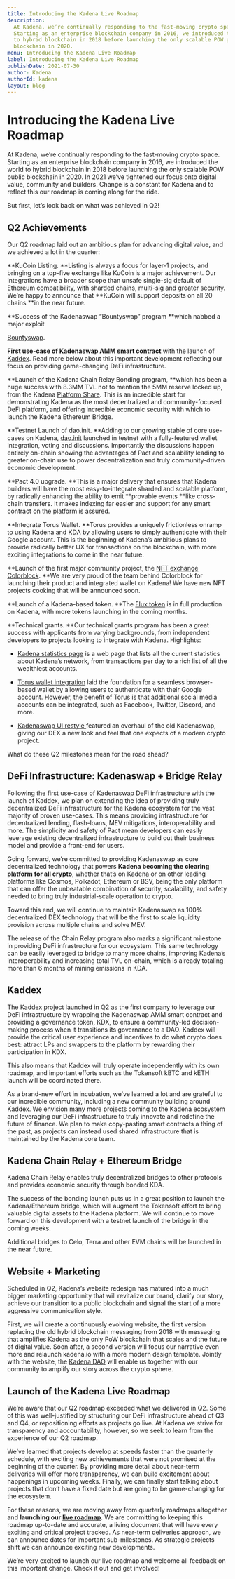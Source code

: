 ```yaml
---
title: Introducing the Kadena Live Roadmap
description:
  At Kadena, we’re continually responding to the fast-moving crypto space.
  Starting as an enterprise blockchain company in 2016, we introduced the world
  to hybrid blockchain in 2018 before launching the only scalable POW public
  blockchain in 2020.
menu: Introducing the Kadena Live Roadmap
label: Introducing the Kadena Live Roadmap
publishDate: 2021-07-30
author: Kadena
authorId: kadena
layout: blog
---
```


# Introducing the Kadena Live Roadmap

At Kadena, we’re continually responding to the fast-moving crypto space.
Starting as an enterprise blockchain company in 2016, we introduced the world to
hybrid blockchain in 2018 before launching the only scalable POW public
blockchain in 2020. In 2021 we’ve tightened our focus onto digital value,
community and builders. Change is a constant for Kadena and to reflect this our
roadmap is coming along for the ride.

But first, let’s look back on what was achieved in Q2!

## Q2 Achievements

Our Q2 roadmap laid out an ambitious plan for advancing digital value, and we
achieved a lot in the quarter:

**KuCoin Listing. **Listing is always a focus for layer-1 projects, and bringing
on a top-five exchange like KuCoin is a major achievement. Our integrations have
a broader scope than unsafe single-sig default of Ethereum compatibility, with
sharded chains, multi-sig and greater security. We’re happy to announce that
**KuCoin will support deposits on all 20 chains **in the near future.

**Success of the Kadenaswap “Bountyswap” program **which nabbed a major exploit

[Bountyswap](https://twitter.com/kadena_io/status/1415106767630000131).

**First use-case of Kadenaswap AMM smart contract** with the launch of
[Kaddex](https://kaddex.com). Read more below about this important development
reflecting our focus on providing game-changing DeFi infrastructure.

**Launch of the Kadena Chain Relay Bonding program, **which has been a huge
success with 8.3MM TVL not to mention the 5MM reserve locked up, from the Kadena
[Platform Share](./update-to-the-kadena-token-economic-model-2021-01-29). This
is an incredible start for demonstrating Kadena as the most decentralized and
community-focused DeFi platform, and offering incredible economic security with
which to launch the Kadena Ethereum Bridge.

**Testnet Launch of dao.init. **Adding to our growing stable of core use-cases
on Kadena,
[dao.init](https://kadena-io.github.io/dao.init-frontend/?app=forum&ui=topics)
launched in testnet with a fully-featured wallet integration, voting and
discussions. Importantly the discussions happen entirely on-chain showing the
advantages of Pact and scalability leading to greater on-chain use to power
decentralization and truly community-driven economic development.

**Pact 4.0 upgrade. **This is a major delivery that ensures that Kadena builders
will have the most easy-to-integrate sharded and scalable platform, by radically
enhancing the ability to emit **provable events **like cross-chain transfers. It
makes indexing far easier and support for any smart contract on the platform is
assured.

**Integrate Torus Wallet. **Torus provides a uniquely frictionless onramp to
using Kadena and KDA by allowing users to simply authenticate with their Google
account. This is the beginning of Kadena’s ambitious plans to provide radically
better UX for transactions on the blockchain, with more exciting integrations to
come in the near future.

**Launch of the first major community project, the
[NFT exchange Colorblock](https://colorblock.art/). **We are very proud of the
team behind Colorblock for launching their product and integrated wallet on
Kadena! We have new NFT projects cooking that will be announced soon.

**Launch of a Kadena-based token. **The [Flux token](https://www.runonflux.io/)
is in full production on Kadena, with more tokens launching in the coming
months.

**Technical grants. **Our technical grants program has been a great success with
applicants from varying backgrounds, from independent developers to projects
looking to integrate with Kadena. Highlights:

- [Kadena statistics page](https://anedak.com/beta) is a web page that lists all
  the current statistics about Kadena’s network, from transactions per day to a
  rich list of all the wealthiest accounts.

- [Torus wallet integration](https://torus.chainweb.com/) laid the foundation
  for a seamless browser-based wallet by allowing users to authenticate with
  their Google account. However, the benefit of Torus is that additional social
  media accounts can be integrated, such as Facebook, Twitter, Discord, and
  more.

- [Kadenaswap UI restyle ](https://beta.kadenaswap.chainweb.com/)featured an
  overhaul of the old Kadenaswap, giving our DEX a new look and feel that one
  expects of a modern crypto project.

What do these Q2 milestones mean for the road ahead?

## DeFi Infrastructure: Kadenaswap + Bridge Relay

Following the first use-case of Kadenaswap DeFi infrastructure with the launch
of Kaddex, we plan on extending the idea of providing truly decentralized DeFi
infrastructure for the Kadena ecosystem for the vast majority of proven
use-cases. This means providing infrastructure for decentralized lending,
flash-loans, MEV mitigations, interoperability and more. The simplicity and
safety of Pact mean developers can easily leverage existing decentralized
infrastructure to build out their business model and provide a front-end for
users.

Going forward, we’re committed to providing Kadenaswap as core decentralized
technology that powers **Kadena becoming the clearing platform for all crypto**,
whether that’s on Kadena or on other leading platforms like Cosmos, Polkadot,
Ethereum or BSV, being the only platform that can offer the unbeatable
combination of security, scalability, and safety needed to bring truly
industrial-scale operation to crypto.

Toward this end, we will continue to maintain Kadenaswap as 100% decentralized
DEX technology that will be the first to scale liquidity provision across
multiple chains and solve MEV.

The release of the Chain Relay program also marks a significant milestone in
providing DeFi infrastructure for our ecosystem. This same technology can be
easily leveraged to bridge to many more chains, improving Kadena’s
interoperability and increasing total TVL on-chain, which is already totaling
more than 6 months of mining emissions in KDA.

## Kaddex

The Kaddex project launched in Q2 as the first company to leverage our DeFi
infrastructure by wrapping the Kadenaswap AMM smart contract and providing a
governance token, KDX, to ensure a community-led decision-making process when it
transitions its governance to a DAO. Kaddex will provide the critical user
experience and incentives to do what crypto does best: attract LPs and swappers
to the platform by rewarding their participation in KDX.

This also means that Kaddex will truly operate independently with its own
roadmap, and important efforts such as the Tokensoft kBTC and kETH launch will
be coordinated there.

As a brand-new effort in incubation, we’ve learned a lot and are grateful to our
incredible community, including a new community building around Kaddex. We
envision many more projects coming to the Kadena ecosystem and leveraging our
DeFi infrastructure to truly innovate and redefine the future of finance. We
plan to make copy-pasting smart contracts a thing of the past, as projects can
instead used shared infrastructure that is maintained by the Kadena core team.

## Kadena Chain Relay + Ethereum Bridge

Kadena Chain Relay enables truly decentralized bridges to other protocols and
provides economic security through bonded KDA.

The success of the bonding launch puts us in a great position to launch the
Kadena/Ethereum bridge, which will augment the Tokensoft effort to bring
valuable digital assets to the Kadena platform. We will continue to move forward
on this development with a testnet launch of the bridge in the coming weeks.

Additional bridges to Celo, Terra and other EVM chains will be launched in the
near future.

## Website + Marketing

Scheduled in Q2, Kadena’s website redesign has matured into a much bigger
marketing opportunity that will revitalize our brand, clarify our story, achieve
our transition to a public blockchain and signal the start of a more aggressive
communication style.

First, we will create a continuously evolving website, the first version
replacing the old hybrid blockchain messaging from 2018 with messaging that
amplifies Kadena as the only PoW blockchain that scales and the future of
digital value. Soon after, a second version will focus our narrative even more
and relaunch kadena.io with a more modern design template. Jointly with the
website, the
[Kadena DAO](./kadena-dao-meaningful-initiatives-driven-by-the-voice-of-the-community-2021-07-14)
will enable us together with our community to amplify our story across the
crypto sphere.

## Launch of the Kadena Live Roadmap

We’re aware that our Q2 roadmap exceeded what we delivered in Q2. Some of this
was well-justified by structuring our DeFi infrastructure ahead of Q3 and Q4, or
repositioning efforts as projects go live. At Kadena we strive for transparency
and accountability, however, so we seek to learn from the experience of our Q2
roadmap.

We’ve learned that projects develop at speeds faster than the quarterly
schedule, with exciting new achievements that were not promised at the beginning
of the quarter. By providing more detail about near-term deliveries will offer
more transparency, we can build excitement about happenings in upcoming weeks.
Finally, we can finally start talking about projects that don’t have a fixed
date but are going to be game-changing for the ecosystem.

For these reasons, we are moving away from quarterly roadmaps altogether and
**launching our [live roadmap](https://www.kadena.io/roadmap)**. We are
committing to keeping this roadmap up-to-date and accurate, a living document
that will have every exciting and critical project tracked. As near-term
deliveries approach, we can announce dates for important sub-milestones. As
strategic projects shift we can announce exciting new developments.

We’re very excited to launch our live roadmap and welcome all feedback on this
important change. Check it out and get involved!
